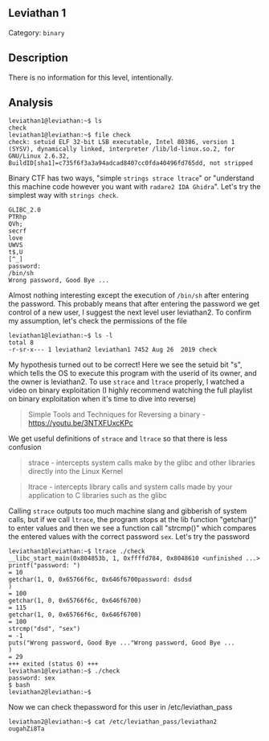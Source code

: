 ## Leviathan 1
Category: `binary`

## Description
There is no information for this level, intentionally.

## Analysis
```
leviathan1@leviathan:~$ ls
check
leviathan1@leviathan:~$ file check 
check: setuid ELF 32-bit LSB executable, Intel 80386, version 1 (SYSV), dynamically linked, interpreter /lib/ld-linux.so.2, for GNU/Linux 2.6.32, BuildID[sha1]=c735f6f3a3a94adcad8407cc0fda40496fd765dd, not stripped
```

Binary CTF has two ways, "simple `strings strace ltrace`" or "understand this machine code however you want with `radare2 IDA Ghidra`". Let's try the simplest way with `strings check`.
```
GLIBC_2.0
PTRhp
QVh;
secrf
love
UWVS
t$,U
[^_]
password: 
/bin/sh
Wrong password, Good Bye ...
```
Almost nothing interesting except the execution of `/bin/sh` after entering the password. This probably means that after entering the password we get control of a new user, I suggest the next level user leviathan2. To confirm my assumption, let's check the permissions of the file
```
leviathan1@leviathan:~$ ls -l 
total 8
-r-sr-x--- 1 leviathan2 leviathan1 7452 Aug 26  2019 check
```
My hypothesis turned out to be correct! Here we see the setuid bit "s", which tells the OS to execute this program with the userid of its owner, and the owner is leviathan2. To use `strace` and `ltrace` properly, I watched a video on binary exploitation (I highly recommend watching the full playlist on binary exploitation when it's time to dive into reverse)
> Simple Tools and Techniques for Reversing a binary - https://youtu.be/3NTXFUxcKPc

We get useful definitions of `strace` and `ltrace` so that there is less confusion
> strace - intercepts system calls make by the glibc and other libraries directly into the Linux Kernel

> ltrace - intercepts library calls and system calls made by your application to C libraries such as the glibc

Calling `strace` outputs too much machine slang and gibberish of system calls, but if we call `ltrace`, the program stops at the lib function "getchar()" to enter values and then we see a function call "strcmp()" which compares the entered values with the correct password `sex`. Let's try the password
```
leviathan1@leviathan:~$ ltrace ./check 
__libc_start_main(0x804853b, 1, 0xffffd784, 0x8048610 <unfinished ...>
printf("password: ")                                                                                                    = 10
getchar(1, 0, 0x65766f6c, 0x646f6700password: dsdsd
)                                                                                   = 100
getchar(1, 0, 0x65766f6c, 0x646f6700)                                                                                   = 115
getchar(1, 0, 0x65766f6c, 0x646f6700)                                                                                   = 100
strcmp("dsd", "sex")                                                                                                    = -1
puts("Wrong password, Good Bye ..."Wrong password, Good Bye ...
)                                                                                    = 29
+++ exited (status 0) +++
leviathan1@leviathan:~$ ./check 
password: sex
$ bash
leviathan2@leviathan:~$ 
```
Now we can check thepassword for this user in /etc/leviathan_pass
```
leviathan2@leviathan:~$ cat /etc/leviathan_pass/leviathan2
ougahZi8Ta
```

